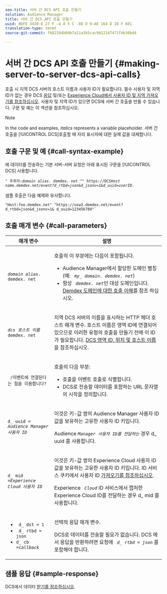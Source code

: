 ```yaml
---
seo-title: 서버 간 DCS API 호출 만들기
solution: Audience Manager
title: 서버 간 DCS API 호출 만들기
uuid: BDFE 3430-E 27 F -4 A 5 C -88 D 9-AE 164 D 28 F 601
translation-type: tm+mt
source-git-commit: f682194b60b7a11a3b5cac9912147471f4b30bd4

---
```



# 서버 간 DCS API 호출 만들기 {#making-server-to-server-dcs-api-calls}

호출 시 지역 DCS 서버의 호스트 이름과 사용자 ID가 필요합니다. 필수 사용자 및 지역 ID가 없는 경우 DCS [응답](/help/using/api/dcs-intro/dcs-s2s/dcs-aam-ids.md) 및/또는 [Experience Cloud에서 사용자 ID 및 지역 가져오기를 참조하십시오](/help/using/api/dcs-intro/dcs-s2s/dcs-mcid-ids.md). 사용자 및 지역 ID가 있으면 DCS에 서버 간 호출을 만들 수 있습니다. 구문 및 예는 이 섹션을 참조하십시오.

>[!NOTE]
>
>In the code and examples, *italics* represents a variable placeholder. 서버 간 호출을 [!UICONTROL DCS]호출할 때 자리 표시자에 대한 실제 값을 대체합니다.

## 호출 구문 및 예 {#call-syntax-example}

에 데이터를 전송하는 기본 서버-서버 요청은 아래 표시된 구문을 [!UICONTROL DCS] 사용합니다.

<pre><code>" 주최자:<i>domain alias</i>. demdex. net "" https://DCS<i>Host name.demdex.net/event?d_rtbd=json&amp;d_jsonv=1&amp;d_uuid=user</i><i>ID</i>.</code></pre>

샘플 호출은 다음 예제와 유사합니다.

```
"Host:foo.demdex.net" "https://usw2.demdex.net/event?d_rtbd=json&d_jsonv=1& d_uuid=123456789"`
```

## 호출 매개 변수 {#call-parameters}

<table id="table_3AF4466009B64F0C9CBE7904A4096E0C"> 
 <thead> 
  <tr> 
   <th colname="col1" class="entry"> 매개 변수 </th> 
   <th colname="col2" class="entry"> 설명 </th> 
  </tr> 
 </thead>
 <tbody> 
  <tr> 
   <td colname="col1"> <p><code><i>domain alias</i>. demdex. net</code> </p> </td> 
   <td colname="col2"> <p>호출의 이 부분에는 다음이 포함됩니다. </p> <p> 
     <ul id="ul_3EDA9C7BA6794D06BCB07A75A9BD2372"> 
      <li id="li_74624CA78D6F4536A8164AE1FA1DECB9">Audience Manager에서 <span class="keyword"> 할당한 도메인 별칭</span> (예: <i><code> my_ domain. demdex. net</code></i>) </li> 
      <li id="li_08ABE91CA247403AA480B3FB4BEF83BA">항상 <i><code> demdex. net</code></i>인 대상 도메인입니다. <a href="../../../reference/demdex-calls.md">Demdex 도메인에 대한 호출 이해</a>를 참조 하십시오. </li> 
     </ul> </p> </td> 
  </tr> 
  <tr> 
   <td colname="col1"> <p><code><i>dcs 호스트 이름</i>demdex. net</code> </p> </td> 
   <td colname="col2"> <p>지역 <span class="wintitle"> DCS</span> 서버의 이름을 표시하는 HTTP 헤더 호스트 매개 변수. 호스트 이름은 영역 ID에 연결되어 있으므로 이러한 유형의 호출을 만들기 전에 이 ID가 필요합니다. <a href="../../../api/dcs-intro/dcs-api-reference/dcs-regions.md">DCS 영역 ID, 위치 및 호스트 이름</a>을 참조하십시오. </p> </td> 
  </tr> 
  <tr> 
   <td colname="col1"> <p><code> /이벤트에 연결된다는 점을 이용합니다?</code> </p> </td> 
   <td colname="col2"> <p>호출의 다음 부분: </p> <p> 
     <ul id="ul_6332444A305A4F12A7CBE471CA508516"> 
      <li id="li_1C5C111B2B0E4621B3FC0C20D6516041">호출을 이벤트 호출로 식별합니다. </li> 
      <li id="li_DBCE9B1C70604A629ECD7AC0A9052198">DCS로 전송할 데이터를 포함하는 URL 문자열의 시작을 정의합니다. </li> 
     </ul> </p> </td> 
  </tr> 
  <tr> 
   <td colname="col1"> <p><code>d_ uuid = <i>Audience Manager 사용자 ID</i></code> </p> </td> 
   <td colname="col2"> <p>이것은 키-값 쌍의 <span class="keyword"> Audience Manager</span> 사용자 ID 값을 보유하는 고유한 사용자 ID 키입니다. </p> <p>Audience <code><i>Manager 사용자 ID를 전달하는</i></code> <span class="keyword"> 경우 d_ uuid</span> 를 사용합니다. </p> </td>
  </tr> 
  <tr> 
   <td colname="col1"> <p><code>d_ mid =<i>Experience Cloud 사용자 ID</i></code> </p> </td> 
   <td colname="col2"> <p>이것은 키-값 쌍의 <span class="keyword"> Experience Cloud</span> 사용자 ID 값을 보유하는 고유한 사용자 ID 키입니다. ID 서비스 쿠키에서 사용자 ID <a href="../../../api/dcs-intro/dcs-s2s/dcs-mcid-ids.md#get-user-ids-from-service-cookie"> 가져오기를 참조하십시오</a>. </p> <p>Experience <i><code> Cloud</code></i> ID 서비스에서 캡처한 <span class="keyword"> Experience Cloud</span> ID를 전달하는 <span class="keyword"> 경우 d_ mid</span> 를 사용합니다. </p> </td> 
  </tr> 
  <tr> 
   <td colname="col1"> <p> 
     <ul id="ul_36E2C1A0538D4D2C94DFC1335720A524"> 
      <li id="li_8902EED431CE4F0189A94868FA52DB1F"><code> d_ dst = 1</code> </li> 
      <li id="li_4B6B29499D444E31808DE0A9AA0442D0"><code> d_ rtbd = json</code> </li> 
      <li id="li_3430CD0438604B83BE6437E6EC480816"><code>d_ cb =<i>callback</i></code> </li> 
     </ul> </p> </td> 
   <td colname="col2"> <p>선택적 응답 매개 변수. </p> <p> <span class="wintitle"> DCS</span>로 데이터를 전송할 필요가 없습니다. <span class="wintitle"> DCS</span> 에서 응답을 반환하려면 요청에 <i><code> d_ rtbd = json</code></i> 를 포함해야 합니다. </p> </td> 
  </tr> 
 </tbody> 
</table>

## 샘플 응답 {#sample-response}

DCS에서 데이터 [받기를 참조하십시오](../../../api/dcs-intro/dcs-event-calls/dcs-url-receive.md).
